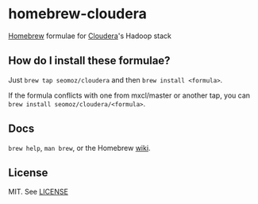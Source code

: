 # homebrew-cloudera #

[Homebrew](http://mxcl.github.io/homebrew/) formulae for [Cloudera](http://www.cloudera.com/)'s Hadoop stack

## How do I install these formulae? ##

Just `brew tap seomoz/cloudera` and then `brew install <formula>`.

If the formula conflicts with one from mxcl/master or another tap, you can `brew install seomoz/cloudera/<formula>`.

## Docs ##

`brew help`, `man brew`, or the Homebrew [wiki](http://wiki.github.com/mxcl/homebrew).

## License ##

MIT.  See [LICENSE](LICENSE)
